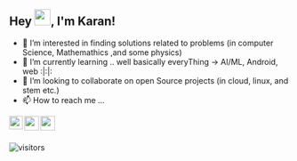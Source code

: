 <!-- 👋 Hi, I’m Karan@sinhaKAN-ra-->
## Hey <img src="https://github.com/TheDudeThatCode/TheDudeThatCode/blob/master/Assets/Hi.gif" width="29px">, I'm Karan!
- 👀 I’m interested in finding solutions related to problems (in computer Science, Mathemathics ,and some physics)
- 🌱 I’m currently learning .. well basically everyThing -> AI/ML, Android, web :|:|:
- 💞️ I’m looking to collaborate on open Source projects (in cloud, linux, and stem etc.)
- 📫 How to reach me ...

<!---
sinhaKAN-ra/sinhaKAN-ra is a ✨ special ✨ repository because its `README.md` (this file) appears on your GitHub profile.
You can click the Preview link to take a look at your changes.
--->
<a href="(https://www.linkedin.com/in/sinhakan-ra/)/">
  <img align="left" width="24px" src="https://cdn.jsdelivr.net/npm/simple-icons@v3/icons/linkedin.svg"  />
</a>
<a href="(https://x.com/karan_knows)">
  <img align="left" width="26px" src="https://cdn.jsdelivr.net/npm/simple-icons@v3/icons/twitter.svg" />
</a>
<a href="mailto:sinhakaran7701@gmail.com">
  <img align="left" width="26px" src="https://cdn.jsdelivr.net/npm/simple-icons@v3/icons/gmail.svg" />
</a>

<br />
<br />

![visitors](https://visitor-badge.laobi.icu/badge?page_id=sinhaKAN-ra.sinhaKAN-ra)
